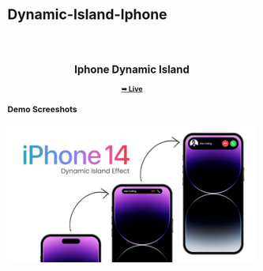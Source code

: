 # Dynamic-Island-Iphone
<div align="center">

  <br />
  <br />

  <h2 align="center">Iphone Dynamic Island</h2>

 

  <a href=" #"><strong>➥ Live  </strong></a>

</div>

### Demo Screeshots

![Iphone Dynamic Island Image](./readme-images/Dynamic-island-iphone.jpg "Desktop Demo")
